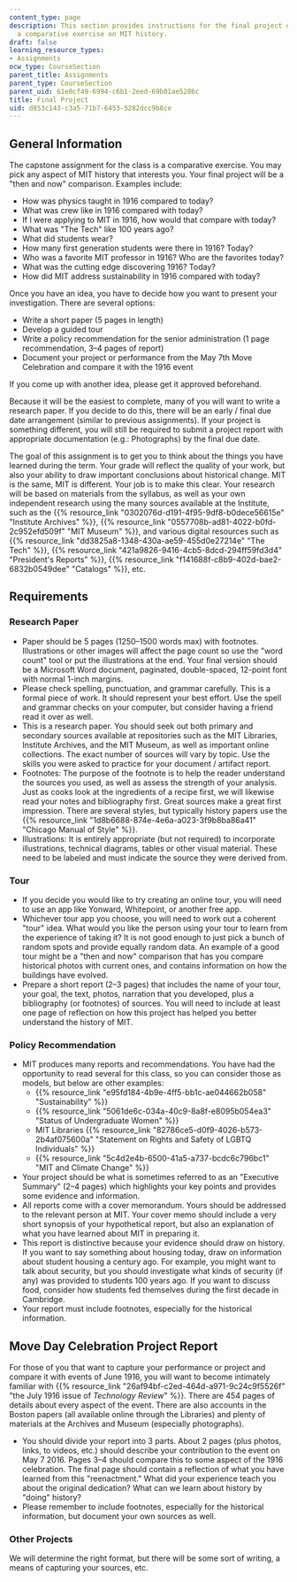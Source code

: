 ```yaml
---
content_type: page
description: This section provides instructions for the final project of the course,
  a comparative exercise on MIT history.
draft: false
learning_resource_types:
- Assignments
ocw_type: CourseSection
parent_title: Assignments
parent_type: CourseSection
parent_uid: 61e0cf49-6994-c6b1-2eed-69b01ae5286c
title: Final Project
uid: d853c143-c3a5-71b7-6453-5282dcc9b8ce
---
```

## General Information

The capstone assignment for the class is a comparative exercise. You may pick any aspect of MIT history that interests you. Your final project will be a "then and now" comparison. Examples include:

- How was physics taught in 1916 compared to today?
- What was crew like in 1916 compared with today?
- If I were applying to MIT in 1916, how would that compare with today?
- What was "The Tech" like 100 years ago?
- What did students wear?
- How many first generation students were there in 1916? Today?
- Who was a favorite MIT professor in 1916? Who are the favorites today?
- What was the cutting edge discovering 1916? Today?
- How did MIT address sustainability in 1916 compared with today?

Once you have an idea, you have to decide how you want to present your investigation. There are several options:

- Write a short paper (5 pages in length)
- Develop a guided tour
- Write a policy recommendation for the senior administration (1 page recommendation, 3–4 pages of report)
- Document your project or performance from the May 7th Move Celebration and compare it with the 1916 event

If you come up with another idea, please get it approved beforehand.

Because it will be the easiest to complete, many of you will want to write a research paper. If you decide to do this, there will be an early / final due date arrangement (similar to previous assignments). If your project is something different, you will still be required to submit a project report with appropriate documentation (e.g.: Photographs) by the final due date.

The goal of this assignment is to get you to think about the things you have learned during the term. Your grade will reflect the quality of your work, but also your ability to draw important conclusions about historical change. MIT is the same, MIT is different. Your job is to make this clear. Your research will be based on materials from the syllabus, as well as your own independent research using the many sources available at the Institute, such as the {{% resource_link "0302076d-d191-4f95-9df8-b0dece56615e" "Institute Archives" %}}, {{% resource_link "0557708b-ad81-4022-b0fd-2c952efd509f" "MIT Museum" %}}, and various digital resources such as {{% resource_link "dd3825a8-1348-430a-ae59-455d0e27214e" "The Tech" %}}, {{% resource_link "421a9826-9416-4cb5-8dcd-294ff59fd3d4" "President's Reports" %}}, {{% resource_link "f141688f-c8b9-402d-bae2-6832b0549dee" "Catalogs" %}}, etc.

## Requirements

### Research Paper

- Paper should be 5 pages (1250–1500 words max) with footnotes. Illustrations or other images will affect the page count so use the "word count" tool or put the illustrations at the end. Your final version should be a Microsoft Word document, paginated, double-spaced, 12-point font with normal 1-inch margins.
- Please check spelling, punctuation, and grammar carefully. This is a formal piece of work. It should represent your best effort. Use the spell and grammar checks on your computer, but consider having a friend read it over as well.
- This is a research paper. You should seek out both primary and secondary sources available at repositories such as the MIT Libraries, Institute Archives, and the MIT Museum, as well as important online collections. The exact number of sources will vary by topic. Use the skills you were asked to practice for your document / artifact report.
- Footnotes: The purpose of the footnote is to help the reader understand the sources you used, as well as assess the strength of your analysis. Just as cooks look at the ingredients of a recipe first, we will likewise read your notes and bibliography first. Great sources make a great first impression. There are several styles, but typically history papers use the {{% resource_link "1d8b6688-874e-4e6a-a023-3f9b8ba86a41" "Chicago Manual of Style" %}}.
- Illustrations: It is entirely appropriate (but not required) to incorporate illustrations, technical diagrams, tables or other visual material. These need to be labeled and must indicate the source they were derived from.

### Tour

- If you decide you would like to try creating an online tour, you will need to use an app like Yonward, Whitepoint, or another free app.
- Whichever tour app you choose, you will need to work out a coherent "tour" idea. What would you like the person using your tour to learn from the experience of taking it? It is not good enough to just pick a bunch of random spots and provide equally random data. An example of a good tour might be a "then and now" comparison that has you compare historical photos with current ones, and contains information on how the buildings have evolved.
- Prepare a short report (2–3 pages) that includes the name of your tour, your goal, the text, photos, narration that you developed, plus a bibliography (or footnotes) of sources. You will need to include at least one page of reflection on how this project has helped you better understand the history of MIT.

### Policy Recommendation

- MIT produces many reports and recommendations. You have had the opportunity to read several for this class, so you can consider those as models, but below are other examples:
    - {{% resource_link "e95fd184-4b9e-4ff5-bb1c-ae044662b058" "Sustainability" %}}
    - {{% resource_link "5061de6c-034a-40c9-8a8f-e8095b054ea3" "Status of Undergraduate Women" %}}
    - MIT Libraries {{% resource_link "82786ce5-d0f9-4026-b573-2b4af075600a" "Statement on Rights and Safety of LGBTQ Individuals" %}}
    - {{% resource_link "5c4d2e4b-6500-41a5-a737-bcdc6c796bc1" "MIT and Climate Change" %}}
- Your project should be what is sometimes referred to as an "Executive Summary" (2–4 pages) which highlights your key points and provides some evidence and information.
- All reports come with a cover memorandum. Yours should be addressed to the relevant person at MIT. Your cover memo should include a very short synopsis of your hypothetical report, but also an explanation of what you have learned about MIT in preparing it.
- This report is distinctive because your evidence should draw on history. If you want to say something about housing today, draw on information about student housing a century ago. For example, you might want to talk about security, but you should investigate what kinds of security (if any) was provided to students 100 years ago. If you want to discuss food, consider how students fed themselves during the first decade in Cambridge.
- Your report must include footnotes, especially for the historical information.

## Move Day Celebration Project Report

For those of you that want to capture your performance or project and compare it with events of June 1916, you will want to become intimately familiar with {{% resource_link "26af94bf-c2ed-464d-a971-9c24c9f5526f" "the July 1916 issue of *Technology Review*" %}}. There are 454 pages of details about every aspect of the event. There are also accounts in the Boston papers (all available online through the Libraries) and plenty of materials at the Archives and Museum (especially photographs).

- You should divide your report into 3 parts. About 2 pages (plus photos, links, to videos, etc.) should describe your contribution to the event on May 7 2016. Pages 3–4 should compare this to some aspect of the 1916 celebration. The final page should contain a reflection of what you have learned from this "reenactment." What did your experience teach you about the original dedication? What can we learn about history by "doing" history?
- Please remember to include footnotes, especially for the historical information, but document your own sources as well.

### Other Projects

We will determine the right format, but there will be some sort of writing, a means of capturing your sources, etc.